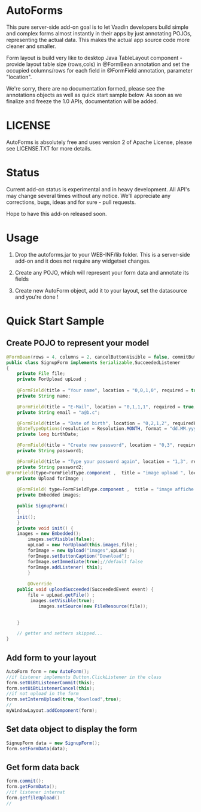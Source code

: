 AutoForms
=========

This pure server-side add-on goal is to let Vaadin developers build simple and complex forms almost instantly in their apps by
just annotating POJOs, representing the actual data. This makes the actual app source code more cleaner and smaller.

Form layout is build very like to desktop Java TableLayout component - provide layout table size (rows,cols) in @FormBean annotation
and set the occupied columns/rows for each field in @FormField annotation, parameter "location".

We're sorry, there are no documentation formed, please see the annotations objects as well as quick start sample below.
As soon as we finalize and freeze the 1.0 APIs, documentation will be added.


LICENSE
=======
AutoForms is absolutely free and uses version 2 of Apache License, please see LICENSE.TXT for more details.


Status
======

Current add-on status is experimental and in heavy development. All API's may change several times without any notice.
We'll appreciate any corrections, bugs, ideas and for sure - pull requests.

Hope to have this add-on released soon.


Usage
=====

1. Drop the autoforms.jar to your WEB-INF/lib folder. This is a server-side add-on and it does not require any widgetset changes.

2. Create any POJO, which will represent your form data and annotate its fields

3. Create new AutoForm object, add it to your layout, set the datasource and you're done !


Quick Start Sample
==================

Create POJO to represent your model
-----------------------------------

```java
@FormBean(rows = 4, columns = 2, cancelButtonVisible = false, commitButtonVisible = false, title = "Регистрация", header = "Мы не будем утомлять вас длинной регистрацией. Укажите как вас зовут, адрес электронной почты и придумайте пароль. Все остальные данные, такие как адреса доставки, контактные телефоны и прочее вы сможете заполнить в любое удобное время в личном кабинете.")
public class SignupForm implements Serializable,SucceededListener
{
	private File file;
	private ForUpload upLoad ;
    
	@FormField(title = "Your name", location = "0,0,1,0", required = true, requiredFieldErrorMessage = "Please enter your name")
    private String name;

    @FormField(title = "E-Mail", location = "0,1,1,1", required = true, requiredFieldErrorMessage = "Please enter your e-mail")
    private String email = "a@b.c";

    @FormField(title = "Date of birth", location = "0,2,1,2", requiredFieldErrorMessage = "Please indicate your date of birth")
    @DateTypeOptions(resulution = Resolution.MONTH, format = "dd.MM.yyyy")
    private long birthDate;

    @FormField(title = "Create new password", location = "0,3", required = true, requiredFieldErrorMessage = "Please create and type your new password")
    private String password1;

    @FormField(title = "Type your password again", location = "1,3", required = true, requiredFieldErrorMessage = "Retype your password once again for verification")
    private String password2;
@FormField(type=FormFieldType.component ,  title = "image upload ", location = "0,4" )
	private Upload forImage ;
	
	@FormField( type=FormFieldType.component ,  title = "image affiche ", location = "1,4" )
	private Embedded images;

    public SignupForm()
    {
    init();
    }
    private void init() {    
    images = new Embedded();
		images.setVisible(false);
		upLoad = new ForUpload(this.images,file);
		forImage = new Upload("images",upLoad );
		forImage.setButtonCaption("Download");
		forImage.setImmediate(true);//default false
		forImage.addListener( this);
		}
		
		@Override
	public void uploadSucceeded(SucceededEvent event) {
		file = upLoad.getFile() ;
		 images.setVisible(true);
	        images.setSource(new FileResource(file));

		
	}

    // getter and setters skipped...
}
```


Add form to  your layout
------------------------

```java
AutoForm form = new AutoForm();
//if listener implements Button.ClickListener in the class 
form.setUiBtListenerCommit(this);
form.setUiBtListenerCancel(this);
//if not upload in the form
form.setInternUpload(true,"download",true);
//
myWindowLayout.addComponent(form);

```


Set data object to display the form
-----------------------------------

```java
SignupForm data = new SignupForm();
form.setFormData(data);
```


Get form data back
------------------

```java
form.commit();
form.getFormData();
//if listener internat
form.getfileUpload()
//
```
